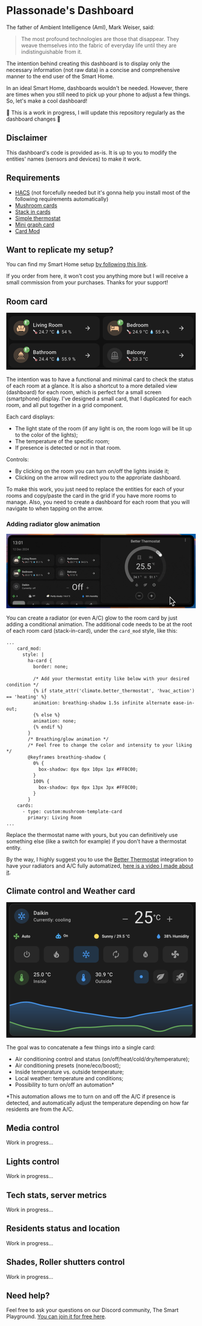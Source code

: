 # Plassonade's Dashboard

The father of Ambient Intelligence (AmI), Mark Weiser, said:
> The most profound technologies are those that disappear. 
> They weave themselves into the fabric of everyday life until they are indistinguishable from it.

The intention behind creating this dashboard is to display only the necessary information (not raw data) in a concise and comprehensive manner to the end user of the Smart Home.

In an ideal Smart Home, dashboards wouldn't be needed. However, there are times when you still need to pick up your phone to adjust a few things. So, let's make a cool dashboard!


🚧 This is a work in progress, I will update this repository regularly as the dashboard changes 🚧

## Disclaimer

This dashboard's code is provided as-is. It is up to you to modify the entities' names (sensors and devices) to make it work.

## Requirements
- [HACS] (not forcefully needed but it's gonna help you install most of the following requirements automatically)
- [Mushroom cards]
- [Stack in cards]
- [Simple thermostat]
- [Mini graph card]
- [Card Mod]

[HACS]: <https://hacs.xyz/>
[Mushroom cards]: <https://github.com/piitaya/lovelace-mushroom>
[Stack in cards]: <https://github.com/custom-cards/stack-in-card>
[Simple thermostat]: <https://github.com/nervetattoo/simple-thermostat>
[Mini graph card]: <https://github.com/kalkih/mini-graph-card>
[Card  Mod]: <https://github.com/thomasloven/lovelace-card-mod>

## Want to replicate my setup?

You can find my Smart Home setup [by following this link].

[by following this link]: <https://linktr.ee/plassonade>

If you order from here, it won't cost you anything more but I will receive a small commission from your purchases. Thanks for your support!

## Room card

![Room card](room_card/room_card.jpg)

The intention was to have a functional and minimal card to check the status of each room at a glance.
It is also a shortcut to a more detailed view (dashboard) for each room, which is perfect for a small screen (smartphone) display.
I've designed a small card, that I duplicated for each room, and all put together in a grid component.

Each card displays:
- The light state of the room (if any light is on, the room logo will be lit up to the color of the lights);
- The temperature of the specific room;
- If presence is detected or not in that room.

Controls:
- By clicking on the room you can turn on/off the lights inside it;
- Clicking on the arrow will redirect you to the approriate dashboard.

To make this work, you just need to replace the entities for each of your rooms and copy/paste the card in the grid if you have more rooms to manage.
Also, you need to create a dashboard for each room that you will navigate to when tapping on the arrow.

### Adding radiator glow animation

![Radiator glow](room_card/radiator_glow.gif)

You can create a radiator (or even A/C) glow to the room card by just adding a conditional animation.
The additional code needs to be at the root of each room card (stack-in-card), under the `card_mod` style, like this:
```
...
    card_mod:
      style: |
        ha-card {
          border: none;

          /* Add your thermostat entity like below with your desired condition */
          {% if state_attr('climate.better_thermostat', 'hvac_action') == 'heating' %}
          animation: breathing-shadow 1.5s infinite alternate ease-in-out;
          {% else %}
          animation: none;
          {% endif %}
        }
        /* Breathing/glow animation */
        /* Feel free to change the color and intensity to your liking */
        @keyframes breathing-shadow {
          0% {
            box-shadow: 0px 0px 10px 1px #FF8C00;
          }
          100% {
            box-shadow: 0px 0px 13px 3px #FF8C00;
          }
        }
    cards:
      - type: custom:mushroom-template-card
        primary: Living Room
...
```
Replace the thermostat name with yours, but you can definitively use something else (like a switch for example) if you don't have a thermostat entity.

By the way, I highly suggest you to use the [Better Thermostat] integration to have your radiators and A/C fully automatized, [here is a video I made about it].

[Better Thermostat]: <https://github.com/KartoffelToby/better_thermostat>
[here is a video I made about it]: <https://www.instagram.com/plassonade/reel/DDQCu4EAaN7/>

## Climate control and Weather card

![Climate control and Weather card](climate_card/climate_card.png)

The goal was to concatenate a few things into a single card:
- Air conditioning control and status (on/off/heat/cold/dry/temperature);
- Air conditioning presets (none/eco/boost);
- Inside temperature vs. outside temperature;
- Local weather: temperature and conditions;
- Possibility to turn on/off an automation*

*This automation allows me to turn on and off the A/C if presence is detected, and automatically adjust the temperature depending on how far residents are from the A/C.

## Media control

Work in progress...

## Lights control

Work in progress...

## Tech stats, server metrics

Work in progress...

## Residents status and location

Work in progress...


## Shades, Roller shutters control

Work in progress...




## Need help?

Feel free to ask your questions on our Discord community, The Smart Playground.
[You can join it for free here].

[You can join it for free here]: <https://plassonade.com/links>
